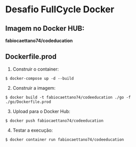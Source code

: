 <h1>Desafio FullCycle Docker</h1>

<h2>Imagem no Docker HUB:</h2>

<b>fabiocaettano74/codeducation</b>

<h2>Dockerfile.prod</h2>

1. Construir o container:
```
$ docker-compose up -d --build
```

2. Construir a imagem:
```
$ docker build -t fabiocaettano74/codeeducation ./go -f ./go/Dockerfile.prod
```

3. Upload para o Docker Hub:
```
$ docker push fabiocaettano74/codeeducation
```

4. Testar a execução:
```
$ docker container run fabiocaettano74/codeeducation
```